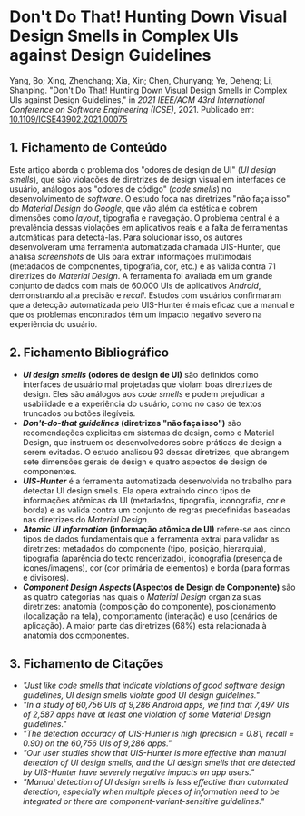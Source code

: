 # Don't Do That! Hunting Down Visual Design Smells in Complex UIs against Design Guidelines

Yang, Bo; Xing, Zhenchang; Xia, Xin; Chen, Chunyang; Ye, Deheng; Li, Shanping. "Don't Do That! Hunting Down Visual Design Smells in Complex UIs against Design Guidelines," in *2021 IEEE/ACM 43rd International Conference on Software Engineering (ICSE)*, 2021. Publicado em: [10.1109/ICSE43902.2021.00075](https://doi.org/10.1109/ICSE43902.2021.00075)

## 1. Fichamento de Conteúdo

Este artigo aborda o problema dos "odores de design de UI" (_UI design smells_), que são violações de diretrizes de design visual em interfaces de usuário, análogos aos "odores de código" (_code smells_) no desenvolvimento de _software_. O estudo foca nas diretrizes "não faça isso" do _Material Design_ do _Google_, que vão além da estética e cobrem dimensões como _layout_, tipografia e navegação. O problema central é a prevalência dessas violações em aplicativos reais e a falta de ferramentas automáticas para detectá-las. Para solucionar isso, os autores desenvolveram uma ferramenta automatizada chamada UIS-Hunter, que analisa _screenshots_ de UIs para extrair informações multimodais (metadados de componentes, tipografia, cor, etc.) e as valida contra 71 diretrizes do _Material Design_. A ferramenta foi avaliada em um grande conjunto de dados com mais de 60.000 UIs de aplicativos _Android_, demonstrando alta precisão e _recall_. Estudos com usuários confirmaram que a detecção automatizada pelo UIS-Hunter é mais eficaz que a manual e que os problemas encontrados têm um impacto negativo severo na experiência do usuário.

## 2. Fichamento Bibliográfico

* **_UI design smells_ (odores de design de UI)** são definidos como interfaces de usuário mal projetadas que violam boas diretrizes de design. Eles são análogos aos *code smells* e podem prejudicar a usabilidade e a experiência do usuário, como no caso de textos truncados ou botões ilegíveis.
* **_Don't-do-that guidelines_ (diretrizes "não faça isso")** são recomendações explícitas em sistemas de design, como o Material Design, que instruem os desenvolvedores sobre práticas de design a serem evitadas. O estudo analisou 93 dessas diretrizes, que abrangem sete dimensões gerais de design e quatro aspectos de design de componentes.
* **_UIS-Hunter_** é a ferramenta automatizada desenvolvida no trabalho para detectar UI design smells. Ela opera extraindo cinco tipos de informações atômicas da UI (metadados, tipografia, iconografia, cor e borda) e as valida contra um conjunto de regras predefinidas baseadas nas diretrizes do _Material Design_.
* **_Atomic UI information_ (informação atômica de UI)** refere-se aos cinco tipos de dados fundamentais que a ferramenta extrai para validar as diretrizes: metadados do componente (tipo, posição, hierarquia), tipografia (aparência do texto renderizado), iconografia (presença de ícones/imagens), cor (cor primária de elementos) e borda (para formas e divisores).
* **_Component Design Aspects_ (Aspectos de Design de Componente)** são as quatro categorias nas quais o _Material Design_ organiza suas diretrizes: anatomia (composição do componente), posicionamento (localização na tela), comportamento (interação) e uso (cenários de aplicação). A maior parte das diretrizes (68%) está relacionada à anatomia dos componentes.

## 3. Fichamento de Citações

* _"Just like code smells that indicate violations of good software design guidelines, UI design smells violate good UI design guidelines."_ 
* _"In a study of 60,756 UIs of 9,286 Android apps, we find that 7,497 UIs of 2,587 apps have at least one violation of some Material Design guidelines."_ 
* _"The detection accuracy of UIS-Hunter is high (precision = 0.81, recall = 0.90) on the 60,756 UIs of 9,286 apps."_ 
* _"Our user studies show that UIS-Hunter is more effective than manual detection of UI design smells, and the UI design smells that are detected by UIS-Hunter have severely negative impacts on app users."_ 
* _"Manual detection of UI design smells is less effective than automated detection, especially when multiple pieces of information need to be integrated or there are component-variant-sensitive guidelines."_ 